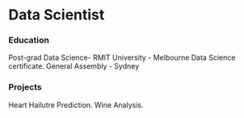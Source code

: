 # Data Scientist

### Education
Post-grad Data Science- RMIT University - Melbourne
Data Science certificate. General Assembly - Sydney

### Projects
Heart Hailutre Prediction.
Wine Analysis.
